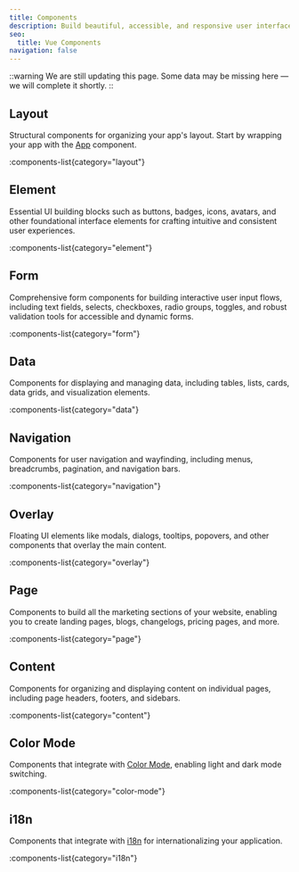 ```yaml
---
title: Components
description: Build beautiful, accessible, and responsive user interfaces with 110+ Vue components powered by Tailwind CSS and Reka UI.
seo:
  title: Vue Components
navigation: false
---
```


::warning
We are still updating this page. Some data may be missing here — we will complete it shortly.
::

## Layout

Structural components for organizing your app's layout. Start by wrapping your app with the [App](/docs/components/app/) component.

:components-list{category="layout"}

## Element

Essential UI building blocks such as buttons, badges, icons, avatars, and other foundational interface elements for crafting intuitive and consistent user experiences.

:components-list{category="element"}

## Form

Comprehensive form components for building interactive user input flows, including text fields, selects, checkboxes, radio groups, toggles, and robust validation tools for accessible and dynamic forms.

:components-list{category="form"}

## Data

Components for displaying and managing data, including tables, lists, cards, data grids, and visualization elements.

:components-list{category="data"}

## Navigation

Components for user navigation and wayfinding, including menus, breadcrumbs, pagination, and navigation bars.

:components-list{category="navigation"}

## Overlay

Floating UI elements like modals, dialogs, tooltips, popovers, and other components that overlay the main content.

:components-list{category="overlay"}

## Page

Components to build all the marketing sections of your website, enabling you to create landing pages, blogs, changelogs, pricing pages, and more.

:components-list{category="page"}

## Content

Components for organizing and displaying content on individual pages, including page headers, footers, and sidebars.

:components-list{category="content"}

## Color Mode

Components that integrate with [Color Mode](/docs/getting-started/color-mode), enabling light and dark mode switching.

:components-list{category="color-mode"}

## i18n

Components that integrate with [i18n](/docs/getting-started/i18n) for internationalizing your application.

:components-list{category="i18n"}
